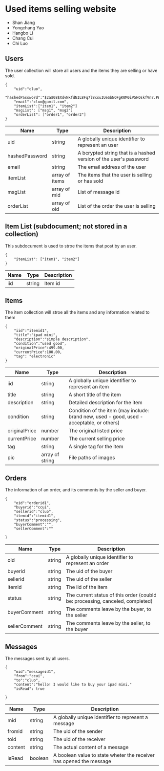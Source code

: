 # Used items selling website

* Shan Jiang
* Yongchang Yao
* Hangbo Li
* Chang Cui
* Chi Luo

## Users

The user collection will store all users and the items they are selling or have sold.

```
{
	"uid":"cluo",
	"hashedPassword":"$2a$08$XdvNkfdNIL8Fq7l8xsuIUeSbNOFgK0M0iV5HOskfVn7.PWncShU.O",
	"email":"cluo@gamil.com",
	"itemList":["item1", "item2"]
	"msgList": ["msg1", "msg2"]
	"orderList": ["order1", "order2"]
}
```

| Name | Type | Description |
|------|------|-------------|
| uid  | string | A globally unique identifier to represent an user |
| hashedPassword | string | A bcrypted string that is a hashed version of the user's password |
| email | string | The email address of the user |
| itemList | array of items | The items that the user is selling or has sold | 
| msgList | array of mid | List of message id |
| orderList | array of oid | List of the order the user is selling |

## Item List (subdocument; not stored in a collection)

This subdocument is used to stroe the items that post by an user.

```
{
	"itemList": ["item1", "item2"]
}

```

| Name | Type | Description |
|------|------|-------------|
| iid  | string | Item id |


## Items

The item collection will stroe all the items and any information related to them
```
{
	"iid":"itemid1",
	"title":"ipad mini",
	"description":"simple description",
	"condition":"used good",
	"originalPrice":499.00,
	"currentPrice":100.00,
	"tag": "electronic"
}

```

| Name | Type | Description |
|------|------|-------------|
| iid  | string | A globally unique identifier to represent an item | 
| title  | string | A short title of the item |
| description  | string | Detailed description for the item |
| condition  | string | Condition of the item (may include: brand new, used - good, used - acceptable, or others) |
| originalPrice  | number | The original listed price |
| currentPrice  | number | The current selling price |
| tag  | string | A single tag for the item |
| pic  | array of string | File paths of images |



## Orders

The information of an order, and its comments by the seller and buyer.

```
{
	"oid":"orderid1",
	"buyerid":"ccui",
	"sellerid":"cluo",
	"itemid":"itemid1",
	"status":"processing",
	"buyerComment":"",
	"sellerComment":""
	
}
```
| Name | Type | Description |
|------|------|-------------|
| oid  | string | A globally unique identifier to represent an order | 
| buyerid | string | The uid of the buyer |
| sellerid | string | The uid of the seller |
| itemid | string | The iid of the item  |
| status | string | The current status of this order (coubld be: processing, canceled, completed) | 
| buyerComment | string | The comments leave by the buyer, to the seller  | 
| sellerComment | string | The comments leave by the seller, to the buyer | 


## Messages

The messages sent by all users.

```
{
	"mid":"messageid1",
	"from":"ccui",
	"to":"cluo",
	"content":"hello! I would like to buy your ipad mini."
	"isRead": true
	
}
```
| Name | Type | Description |
|------|------|-------------|
| mid  | string | A globally unique identifier to represent a message | 
| fromid | string | The uid of the sender |
| toid | string | The uid of the receiver |
| content | string | The actual content of a message   |
| isRead | boolean | A boolean value to state wheter the receiver has opened the message  | 

